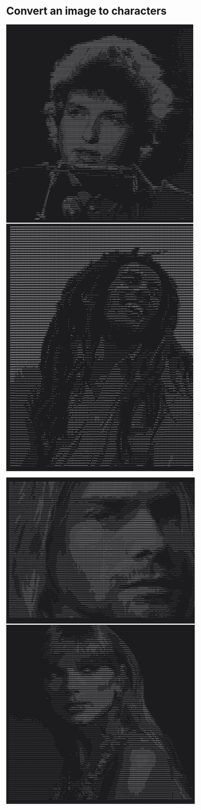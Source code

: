 # Convert an image to characters

<img src="images/dylan-dark.jpeg" alt="My Image" width="500"> <img src="images/bob-marley-dark.jpeg" alt="My Image" width="500">

<img src="images/kurt-dark.jpeg" alt="My Image" width="850">

<img src="images/taylor-dark.jpeg" alt="My Image" width="850">





